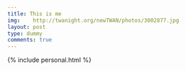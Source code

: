 ```yaml
---
title: This is me
img:    http://twanight.org/newTWAN/photos/3002877.jpg
layout: post
type: dummy
comments: true
---
```


{% include personal.html %}
